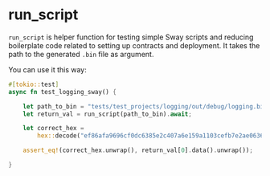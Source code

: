 # run_script 

`run_script` is helper function for testing simple Sway scripts and reducing boilerplate code related to setting up contracts and deployment.
It takes the path to the generated `.bin` file as argument.

You can use it this way:

````rust
#[tokio::test]
async fn test_logging_sway() {

    let path_to_bin = "tests/test_projects/logging/out/debug/logging.bin";
    let return_val = run_script(path_to_bin).await;

    let correct_hex =
        hex::decode("ef86afa9696cf0dc6385e2c407a6e159a1103cefb7e2ae0636fb33d3cb2a9e4a");

    assert_eq!(correct_hex.unwrap(), return_val[0].data().unwrap());

}
````
